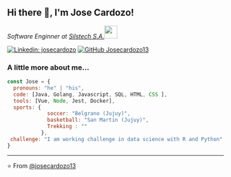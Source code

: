 <!--Hi there 👋
**josecardozo13/josecardozo13** is a ✨ _special_ ✨ repository because its `README.md` (this file) appears on your GitHub profile.
Here are some ideas to get you started:
- 🔭 I’m currently working on ...
- 🌱 I’m currently learning ...
- 👯 I’m looking to collaborate on ...
- 🤔 I’m looking for help with ...
- 💬 Ask me about ...
- 📫 How to reach me: ...
- 😄 Pronouns: ...
- ⚡ Fun fact: ...
-->

<h2> Hi there 👋, I'm Jose Cardozo!</h2>

<p><em>Software Enginner at <a href="https://sils.tech">Silstech S.A.<img src="https://media.giphy.com/media/WUlplcMpOCEmTGBtBW/giphy.gif" width="30">
</em></p>


[![Linkedin: josecardozo](https://img.shields.io/badge/-josecardozo-blue?style=flat-square&logo=Linkedin&logoColor=white&link=https://www.linkedin.com/in/josecardozo/)](https://www.linkedin.com/in/josecardozo/)
[![GitHub Josecardozo13](https://img.shields.io/github/followers/josecardozo13?label=follow&style=social)](https://github.com/josecardozo13)


### A little more about me...  

```javascript
const Jose = {
  pronouns: "he" | "his",
  code: [Java, Golang, Javascript, SQL, HTML, CSS ],
  tools: [Vue, Node, Jest, Docker],
  sports: {
             soccer: "Belgrano (Jujuy)",
             basketball: "San Martin (Jujuy)",
             Trekking : ""
           },
 challenge: "I am working challenge in data science with R and Python"
}
```


---

⭐️ From [@josecardozo13](https://github.com/josecardozo13)
